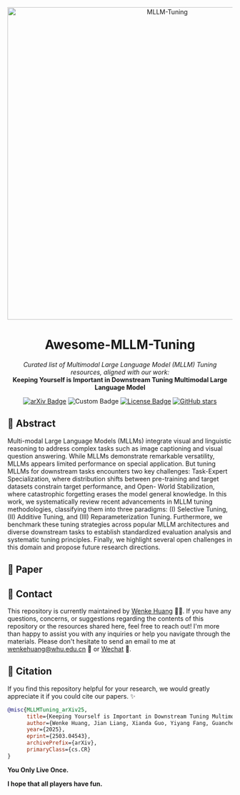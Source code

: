 
<p align="center">
<img center src="./assert/Framework.jpg" width = "700" alt="MLLM-Tuning">
</p>

<h1 align="center">Awesome-MLLM-Tuning </h1>

<p align="center"><em>Curated list of Multimodal Large Language Model (MLLM) Tuning resources, aligned with our work:</em><br><strong>Keeping Yourself is Important in Downstream Tuning Multimodal Large Language Model</strong></p>

<p align="center">
<a href="https://arxiv.org/abs/2503.04543"><img src="https://img.shields.io/badge/arXiv-2502.14881-b31b1b.svg" alt="arXiv Badge"></a>
<!--     <a href="https://awesome.re"><img src="https://awesome.re/badge.svg" alt="Awesome Badge"></a> -->
    <img src="https://badges.toozhao.com/badges/01JNMP5KB247X0F52D94216CT0/blue.svg" alt="Custom Badge" />
    <a href="https://creativecommons.org/licenses/by-nc/4.0/"><img src="https://img.shields.io/badge/License-CC_BY--NC_4.0-lightgrey.svg" alt="License Badge"></a>
    <a href="https://github.com/WenkeHuang/Awesome-MLLM-Tuning"><img src="https://img.shields.io/github/stars/WenkeHuang/Awesome-MLLM-Tuning?style=social" alt="GitHub stars"></a>
</p>

<h2> 🙌 Abstract </h2>
Multi-modal Large Language Models (MLLMs) integrate visual and linguistic reasoning to address complex tasks such as
image captioning and visual question answering. While MLLMs demonstrate remarkable versatility, MLLMs appears limited
performance on special application. But tuning MLLMs for downstream tasks encounters two key challenges: Task-Expert
Specialization, where distribution shifts between pre-training and target datasets constrain target performance, and Open-
World Stabilization, where catastrophic forgetting erases the model general knowledge. In this work, we systematically
review recent advancements in MLLM tuning methodologies, classifying them into three paradigms: (I) Selective Tuning, (II)
Additive Tuning, and (III) Reparameterization Tuning. Furthermore, we benchmark these tuning strategies across popular
MLLM architectures and diverse downstream tasks to establish standardized evaluation analysis and systematic tuning
principles. Finally, we highlight several open challenges in this domain and propose future research directions. 


<h2 id="contact"> 📖 Paper </h2>


<h2 id="contact"> 👋 Contact </h2>

This repository is currently maintained by [Wenke Huang](https://wenkehuang.github.io/) 👨‍💻. If you have any questions, concerns, or suggestions regarding the contents of this repository or the resources shared here, feel free to reach out! I'm more than happy to assist you with any inquiries or help you navigate through the materials. Please don't hesitate to send an email to me at [wenkehuang@whu.edu.cn](mailto:wenkehuang@whu.edu.cn) 📧 or <a href="assert/wechat.jpg">Wechat</a> 🤗.

<h2 id="citation"> 🥳 Citation </h2>

If you find this repository helpful for your research, we would greatly appreciate it if you could cite our papers. ✨

```bibtex
@misc{MLLMTuning_arXiv25,
      title={Keeping Yourself is Important in Downstream Tuning Multimodal Large Language Model}, 
      author={Wenke Huang, Jian Liang, Xianda Guo, Yiyang Fang, Guancheng Wan, Xuankun Rong, Chi Wen, Zekun Shi,  Qingyun Li, Didi Zhu, Yanbiao Ma, Ke Liang, Bin Yang, He Li, Jiawei Shao, Mang Ye, Bo Du},
      year={2025},
      eprint={2503.04543},
      archivePrefix={arXiv},
      primaryClass={cs.CR}
}
```

**You Only Live Once.**

**I hope that all players have fun.**
